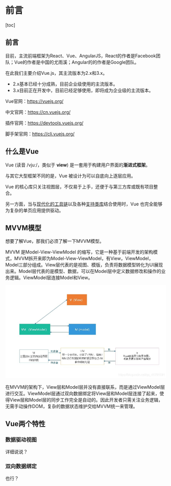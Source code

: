 #  前言

[toc]

## 前言

目前，主流前端框架为React、Vue、AngularJS，React的作者是Facebook团队；Vue的作者是中国的尤雨溪；Angular的的作者是Google团队。

在此我们主要介绍Vue.js，其主流版本为2.x和3.x。

* 2.x基本已经十分成熟，目前企业级使用的主流版本。
* 3.x目前正在开发中，目前已经足够使用，即将成为企业级的主流版本。

Vue官网：https://vuejs.org/

中文官网：https://cn.vuejs.org/

插件官网：https://devtools.vuejs.org/

脚手架官网：https://cli.vuejs.org/



## 什么是Vue

Vue (读音 /vjuː/，类似于 **view**) 是一套用于构建用户界面的**渐进式框架**。

与其它大型框架不同的是，Vue 被设计为可以自底向上逐层应用。

Vue 的核心库只关注视图层，不仅易于上手，还便于与第三方库或既有项目整合。

另一方面，当与[现代化的工具链](https://cn.vuejs.org/v2/guide/single-file-components.html)以及各种[支持类库](https://github.com/vuejs/awesome-vue#libraries--plugins)结合使用时，Vue 也完全能够为复杂的单页应用提供驱动。



## MVVM模型

想要了解Vue，那我们必须了解一下MVVM模型。

MVVM 是Model-View-ViewModel 的缩写，它是一种基于前端开发的架构模式，MVVM拆开来即为Model-View-ViewModel，有View，ViewModel，Model三部分组成。View层代表的是视图、模版，负责将数据模型转化为UI展现出来。Model层代表的是模型、数据，可以在Model层中定义数据修改和操作的业务逻辑。ViewModel层连接Model和View。

![MVVM模型](./imgs/MVVM.jpg)

在MVVM的架构下，View层和Model层并没有直接联系，而是通过ViewModel层进行交互。ViewModel层通过双向数据绑定将View层和Model层连接了起来，使得View层和Model层的同步工作完全是自动的。因此开发者只需关注业务逻辑，无需手动操作DOM，复杂的数据状态维护交给MVVM统一来管理。


## Vue两个特性

### 数据驱动视图

详细说说？

### 双向数据绑定

也行？

